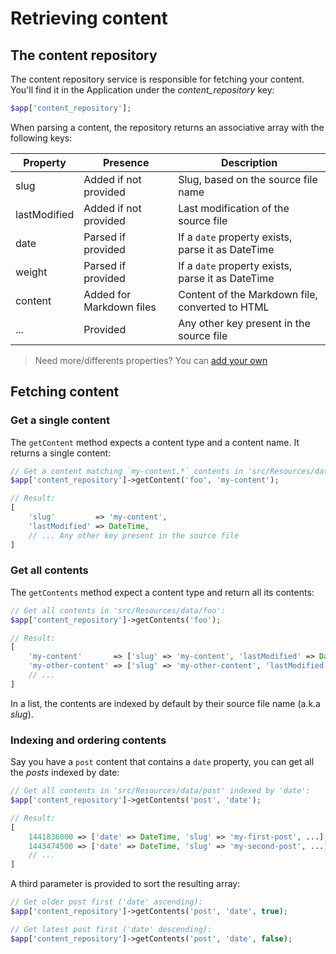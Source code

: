 # Retrieving content

## The content repository

The content repository service is responsible for fetching your content. You'll find it in the Application under the *content_repository* key:

``` php
$app['content_repository'];
```

When parsing a content, the repository returns an associative array with the following keys:

Property      | Presence                 | Description
------------- | ------------------------ | -----------------------------------
slug          | Added if not provided    | Slug, based on the source file name
lastModified  | Added if not provided    | Last modification of the source file
date          | Parsed if provided       | If a `date` property exists, parse it as DateTime
weight        | Parsed if provided       | If a `date` property exists, parse it as DateTime
content       | Added for Markdown files | Content of the Markdown file, converted to HTML
...           | Provided                 | Any other key present in the source file

> Need more/differents properties? You can [add your own](../content/property-handlers)

## Fetching content

### Get a single content

The `getContent` method expects a content type and a content name. It returns a single content:

``` php
// Get a content matching `my-content.*` contents in 'src/Resources/data/foo':
$app['content_repository']->getContent('foo', 'my-content');

// Result:
[
    'slug'         => 'my-content',
    'lastModified' => DateTime,
    // ... Any other key present in the source file
]
```

### Get all contents

The `getContents` method expect a content type and return all its contents:

``` php
// Get all contents in 'src/Resources/data/foo':
$app['content_repository']->getContents('foo');

// Result:
[
    'my-content'       => ['slug' => 'my-content', 'lastModified' => DateTime, ...],
    'my-other-content' => ['slug' => 'my-other-content', 'lastModified' => DateTime, ...],
    // ...
]
```

In a list, the contents are indexed by default by their source file name (a.k.a _slug_).

### Indexing and ordering contents

Say you have a `post` content that contains a `date` property, you can get all the _posts_ indexed by date:

``` php
// Get all contents in 'src/Resources/data/post' indexed by 'date':
$app['content_repository']->getContents('post', 'date');

// Result:
[
    1441836000 => ['date' => DateTime, 'slug' => 'my-first-post', ...],
    1443474500 => ['date' => DateTime, 'slug' => 'my-second-post', ...],
    // ...
]
```

A third parameter is provided to sort the resulting array:

``` php
// Get older post first ('date' ascending):
$app['content_repository']->getContents('post', 'date', true);

// Get latest post first ('date' descending):
$app['content_repository']->getContents('post', 'date', false);
```
